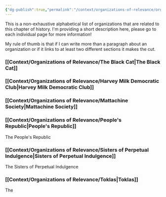 ```yaml
---
{"dg-publish":true,"permalink":"/context/organizations-of-relevance/organizations/"}
---
```


This is a non-exhaustive alphabetical list of organizations that are related to this chapter of history. I'm providing a short description here, please go to each individual page for more information!

My rule of thumb is that if I can write more than a paragraph about an organization or if it links to at least two different sections it makes the cut.

### [[Context/Organizations of Relevance/The Black Cat\|The Black Cat]]
### [[Context/Organizations of Relevance/Harvey Milk Democratic Club\|Harvey Milk Democratic Club]]
### [[Context/Organizations of Relevance/Mattachine Society\|Mattachine Society]]

### [[Context/Organizations of Relevance/People's Republic\|People's Republic]]
The People's Republic

### [[Context/Organizations of Relevance/Sisters of Perpetual Indulgence\|Sisters of Perpetual Indulgence]]
The Sisters of Perpetual Indulgence

### [[Context/Organizations of Relevance/Toklas\|Toklas]]
The
